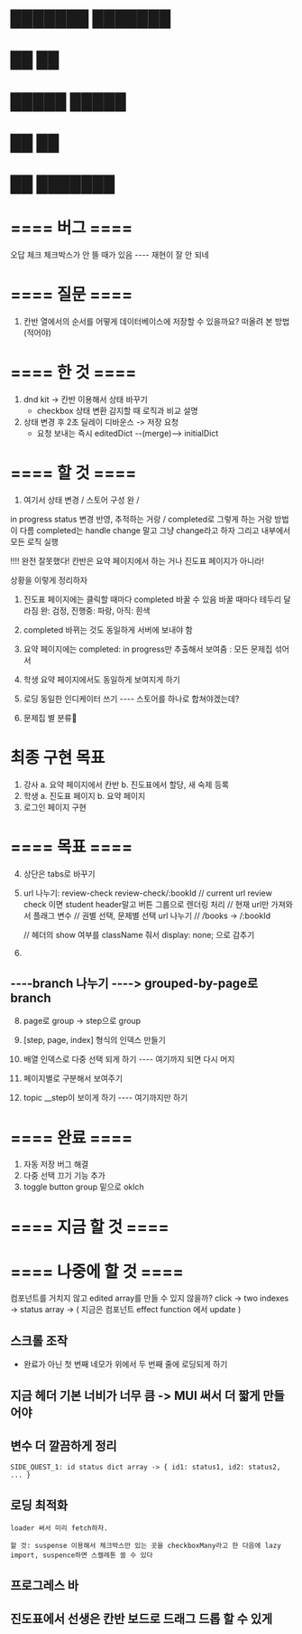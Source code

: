 # ███████ ███████ 
# ██      ██      
# █████   █████   
# ██      ██      
# ██      ███████ 

# ==== 버그 ====
오답 체크
    체크박스가 안 뜰 때가 있음 ---- 재현이 잘 안 되네


# ==== 질문 ====
1. 칸반 열에서의 순서를 어떻게 데이터베이스에 저장할 수 있을까요?
    떠올려 본 방법
        (적어야)

# ==== 한 것 ====
1. dnd kit -> 칸반 이용해서 상태 바꾸기
    - checkbox 상태 변환 감지할 때 로직과 비교 설명
2. 상태 변경 후 2초 딜레이 디바운스 -> 저장 요청
    - 요청 보내는 즉시 editedDict --(merge)--> initialDict

# ==== 할 것 ====
1. 여기서 상태 변경 / 스토어 구성 완 / 

in progress status 변경 반영, 추적하는 거랑 / completed로 그렇게 하는 거랑 방법이 다름
completed는 handle change 말고 그냥 change라고 하자 그리고 내부에서 모든 로직 실행










!!!! 완전 잘못했다! 칸반은 요약 페이지에서 하는 거나 진도표 페이지가 아니라! 

상황을 이렇게 정리하자
1. 진도표 페이지에는 클릭할 때마다 completed 바꿀 수 있음
    바꿀 때마다 테두리 달라짐
        완: 검정, 진행중: 파랑, 아직: 흰색
2. completed 바뀌는 것도 동일하게 서버에 보내야 함

3. 요약 페이지에는 completed: in progress만 추출해서 보여줌 : 모든 문제집 섞어서

4. 학생 요약 페이지에서도 동일하게 보여지게 하기



5. 로딩 동일한 인디케이터 쓰기 ---- 스토어를 하나로 합쳐야겠는데?

7. 문제집 별 분류



# 최종 구현 목표
1. 강사
    a. 요약 페이지에서 칸반
    b. 진도표에서 할당, 새 숙제 등록
2. 학생
    a. 진도표 페이지
    b. 요약 페이지
3. 로그인 페이지 구현



































#

# ==== 목표 ====

4. 상단은 tabs로 바꾸기


3. url 나누기:      review-check        review-check/:bookId
    // current url review check 이면 student header말고 버튼 그룹으로 렌더링 처리
    // 현재 url만 가져와서 플래그 변수 
    // 권별 선택, 문제별 선택 url 나누기
    // /books   -> /:bookId

    // 헤더의 show 여부를 className 줘서 display: none; 으로 감추기
4. 
## ----branch 나누기 ----> grouped-by-page로 branch
8. page로 group -> step으로 group
9. [step, page, index] 형식의 인덱스 만들기
10. 배열 인덱스로 다중 선택 되게 하기
---- 여기까지 되면 다시 머지

11. 페이지별로 구분해서 보여주기
12. topic __step이 보이게 하기
---- 여기까지만 하기

# ==== 완료 ====
1. 자동 저장 버그 해결
2. 다중 선택 끄기 기능 추가
3. toggle button group 밑으로
    oklch

# ==== 지금 할 것 ====

# ==== 나중에 할 것 ====

컴포넌트를 거치지 않고 edited array를 만들 수 있지 않을까?
click -> two indexes -> status array -> ( 지금은 컴포넌트 effect function 에서 update  )

## 스크롤 조작
- 완료가 아닌 첫 번째 네모가 위에서 두 번째 줄에 로딩되게 하기

## 지금 헤더 기본 너비가 너무 큼 -> MUI 써서 더 짧게 만들어야

## 변수 더 깔끔하게 정리
    SIDE_QUEST_1: id status dict array -> { id1: status1, id2: status2, ... }

## 로딩 최적화
    loader 써서 미리 fetch하자.

    할 것: suspense 이용해서 체크박스만 있는 곳을 checkboxMany라고 한 다음에 lazy import, suspence하면 스켈레톤 쓸 수 있다

## 프로그레스 바

## 진도표에서 선생은 칸반 보드로 드래그 드롭 할 수 있게


